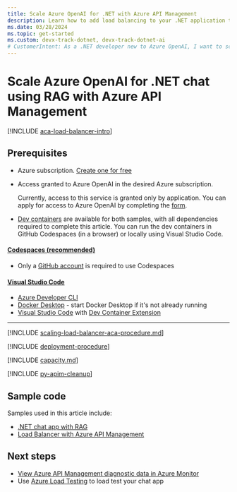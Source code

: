 ```yaml
---
title: Scale Azure OpenAI for .NET with Azure API Management
description: Learn how to add load balancing to your .NET application to extend the chat app beyond the Azure OpenAI token and model quota limits with Azure API Management.
ms.date: 03/28/2024
ms.topic: get-started
ms.custom: devx-track-dotnet, devx-track-dotnet-ai
# CustomerIntent: As a .NET developer new to Azure OpenAI, I want to scale my Azure OpenAI capacity to avoid rate limit errors with Azure API Management.
---
```


# Scale Azure OpenAI for .NET chat using RAG with Azure API Management

[!INCLUDE [aca-load-balancer-intro](~/azure-dev-docs-pr/articles/intro/includes/scaling-load-balancer-introduction-azure-api-management.md)]

## Prerequisites

* Azure subscription.  [Create one for free](https://azure.microsoft.com/free/ai-services?azure-portal=true)
* Access granted to Azure OpenAI in the desired Azure subscription.

    Currently, access to this service is granted only by application. You can apply for access to Azure OpenAI by completing the [form](https://aka.ms/oai/access).

* [Dev containers](https://containers.dev/) are available for both samples, with all dependencies required to complete this article. You can run the dev containers in GitHub Codespaces (in a browser) or locally using Visual Studio Code.

#### [Codespaces (recommended)](#tab/github-codespaces)

* Only a [GitHub account](https://www.github.com/login) is required to use Codespaces

#### [Visual Studio Code](#tab/visual-studio-code)

* [Azure Developer CLI](~/azure-dev-docs-pr/articles/azure-developer-cli/install-azd.md?tabs=winget-windows%2Cbrew-mac%2Cscript-linux&pivots=os-windows)
* [Docker Desktop](https://www.docker.com/products/docker-desktop/) - start Docker Desktop if it's not already running
* [Visual Studio Code](https://code.visualstudio.com/) with [Dev Container Extension](https://marketplace.visualstudio.com/items?itemName=ms-vscode-remote.remote-containers)

---

[!INCLUDE [scaling-load-balancer-aca-procedure.md](~/azure-dev-docs-pr/articles/intro/includes/scaling-load-balancer-procedure-azure-api-management.md)]

[!INCLUDE [deployment-procedure](~/azure-dev-docs-pr/articles/intro/includes/redeploy-procedure-chat-azure-api-management.md)]

[!INCLUDE [capacity.md](~/azure-dev-docs-pr/articles/intro/includes/scaling-load-balancer-capacity.md)]

[!INCLUDE [py-apim-cleanup](~/azure-dev-docs-pr/articles/intro/includes/scaling-load-balancer-cleanup-azure-api-management.md)]

## Sample code

Samples used in this article include: 

* [.NET chat app with RAG](https://github.com/Azure-Samples/azure-search-openai-demo-csharp)
* [Load Balancer with Azure API Management](https://github.com/Azure-Samples/openai-apim-lb)

## Next steps

* [View Azure API Management diagnostic data in Azure Monitor](/azure/api-management/api-management-howto-use-azure-monitor#view-diagnostic-data-in-azure-monitor)
* Use [Azure Load Testing](/azure/load-testing/) to load test your chat app
